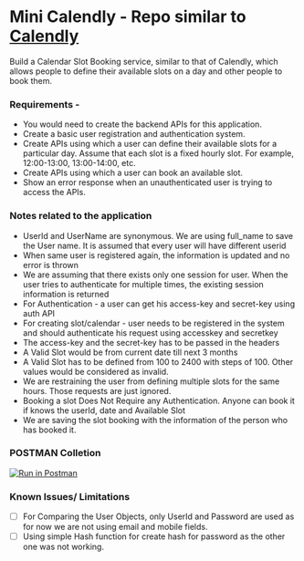 # Mini Calendly - Repo similar to [Calendly](https://calendly.com/) 
Build a Calendar Slot Booking service, similar to that of Calendly, which allows people
to define their available slots on a day and other people to book them.

### Requirements - 
* You would need to create the backend APIs for this application.
* Create a basic user registration and authentication system.
* Create APIs using which a user can define their available slots for a particular day. Assume that each slot is a fixed hourly slot. For example, 12:00-13:00, 13:00-14:00, etc.
* Create APIs using which a user can book an available slot.
* Show an error response when an unauthenticated user is trying to access the APIs.

### Notes related to the application
* UserId and UserName are synonymous. We are using full_name to save the User name. It is assumed that every user will have different userid
* When same user is registered again, the information is updated and no error is thrown
* We are assuming that there exists only one session for user. When the user tries to authenticate for multiple times, the existing session information is returned
* For Authentication - a user can get his access-key and secret-key using auth API
* For creating slot/calendar - user needs to be registered in the system and should authenticate his request using accesskey and secretkey
* The access-key and the secret-key has to be passed in the headers
* A Valid Slot would be from current date till next 3 months
* A Valid Slot has to be defined from 100 to 2400 with steps of 100. Other values would be considered as invalid.
* We are restraining the user from defining multiple slots for the same hours. Those requests are just ignored.
* Booking a slot Does Not Require any Authentication. Anyone can book it if knows the userId, date and Available Slot
* We are saving the slot booking with the information of the person who has booked it.

### POSTMAN Colletion

[![Run in Postman](https://run.pstmn.io/button.svg)](https://app.getpostman.com/run-collection/77d2af8aedfa969fae94)

### Known Issues/ Limitations
- [ ] For Comparing the User Objects, only UserId and Password are used as for now we are not using email and mobile fields.
- [ ] Using simple Hash function for create hash for password as the other one was not working.
